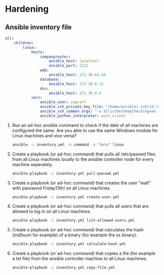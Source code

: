 # Hardening

## Ansible inventory file

```yaml
all:
    children:
        linux:
            hosts:
                companyrouter:
                    ansible_host: localhost
                    ansible_port: 2222
                web:
                    ansible_host: 172.30.64.10
                database:
                    ansible_host: 172.30.0.15
                dns:
                    ansible_host: 172.30.0.4
            vars:
                ansible_user: vagrant
                ansible_ssh_private_key_file: "/home/ansible/.ssh/id_rsa"
                ansible_ssh_common_args: "-o StrictHostKeyChecking=no -o UserKnownHostsFile=/dev/null"
                ansible_python_interpreter: auto_silent
```

1. Run an ad-hoc ansible command to check if the date of all machines are configured the same. Are you able to use the same Windows module for Linux machines and vice versa?

    ```bash
    ansible -i inventory.yml -m command -a "date" linux
    ```

2. Create a playbook (or ad-hoc command) that pulls all /etc/passwd files from all Linux machines locally to the ansible controller node for every machine seperately.

    ```bash
    ansible-playbook -i inventory.yml pull-passwd.yml
    ```

3. Create a playbook (or ad-hoc command) that creates the user "walt" with password Friday13th! on all Linux machines.

    ```bash
    ansible-playbook -i inventory.yml create-user.yml
    ```

4. Create a playbook (or ad-hoc command) that pulls all users that are allowed to log in on all Linux machines.

    ```bash
    ansible-playbook -i inventory.yml list-allowed-users.yml
    ```

5. Create a playbook (or ad-hoc command) that calculates the hash (md5sum for example) of a binary (for example the ss binary).

    ```bash
    ansible-playbook -i inventory.yml calculate-hash.yml
    ```

6. Create a playbook (or ad-hoc command) that copies a file (for example a txt file) from the ansible controller machine to all Linux machines.

    ```bash
    ansible-playbook -i inventory.yml copy-file.yml
    ```
